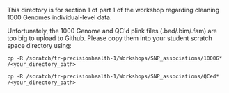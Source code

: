 This directory is for section 1 of part 1 of the workshop regarding cleaning 1000 Genomes individual-level data.

Unfortunately, the 1000 Genome and QC'd plink files (.bed/.bim/.fam) are too big to upload to Github. Please copy them into your student scratch space directory using:

`cp -R /scratch/tr-precisionhealth-1/Workshops/SNP_associations/1000G* /<your_directory_path>`

`cp -R /scratch/tr-precisionhealth-1/Workshops/SNP_associations/QCed* /<your_directory_path>`
